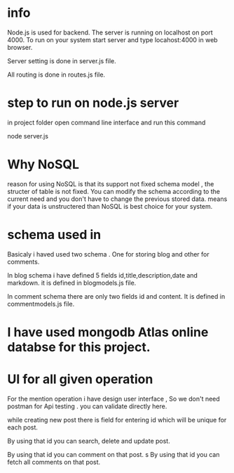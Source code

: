 # info 
Node.js is used for backend. The server is running on localhost on port 4000.
To run on your system start server and type locahost:4000 in web browser.

Server setting is done in server.js file.

All routing is done in routes.js file.

# step to run on node.js server

in project folder open command line interface and  run this command

node server.js

# Why NoSQL

reason for using NoSQL is that its support not fixed schema model , the structer of table is not fixed.
You can modify the schema according to the current need and you don't have to change the previous stored data.
means if your data is unstructered than NoSQL is best choice for your system.

# schema used in

Basicaly i haved used two schema . One for storing blog and other for comments.

In blog schema i have defined 5 fields id,title,description,date and markdown. it is defined in blogmodels.js file.

In comment schema there are only two fields id and content. It is defined in commentmodels.js file.

# I have used mongodb Atlas online databse for this project.


# UI for all given operation
For the mention operation i have design user interface , So we don't need postman for Api testing . you can validate directly here.

while creating new post there is field for entering id which will be unique for each post.

By using that id you can search, delete and update post.

By using that id you can comment on that post.
s
By using that id you can fetch all comments on that post.
